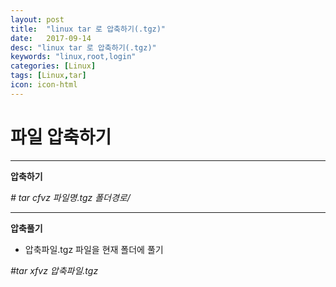 ```yaml
---
layout: post
title:  "linux tar 로 압축하기(.tgz)"
date:   2017-09-14
desc: "linux tar 로 압축하기(.tgz)"
keywords: "linux,root,login"
categories: [Linux]
tags: [Linux,tar]
icon: icon-html
---
```


**파일 압축하기**
===============================================

---

**압축하기**

*# tar cfvz 파일명.tgz 폴더경로/*

---

**압축풀기**

 - 압축파일.tgz 파일을 현재 폴더에 풀기

*#tar xfvz 압축파일.tgz*
